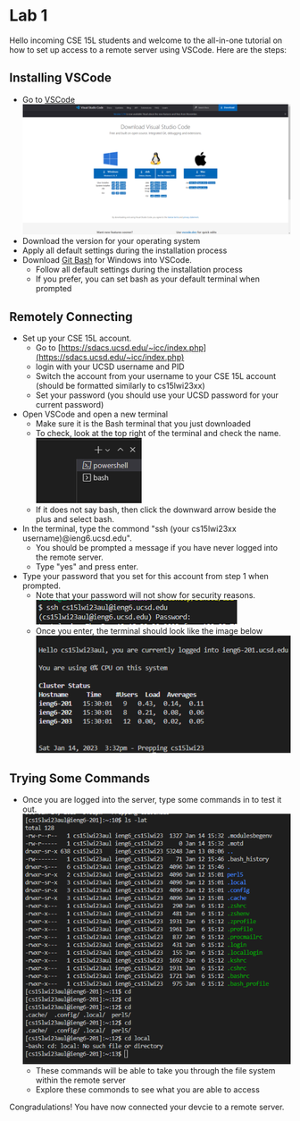 # **Lab 1**

Hello incoming CSE 15L students and welcome to the all-in-one tutorial on how to set up access to a remote server using VSCode. 
Here are the steps:

## Installing VSCode
   - Go to [VSCode](https://code.visualstudio.com/download) \
   ![](Lab_1_pic_1.png)
   - Download the version for your operating system
   - Apply all default settings during the installation process
   - Download [Git Bash](https://gitforwindows.org/) for Windows into VSCode.
      - Follow all default settings during the installation process
      - If you prefer, you can set bash as your default terminal when prompted

## Remotely Connecting
   - Set up your CSE 15L account.
      - Go to [https://sdacs.ucsd.edu/~icc/index.php](https://sdacs.ucsd.edu/~icc/index.php) 
      - login with your UCSD username and PID
      - Switch the account from your username to your CSE 15L account (should be formatted similarly to cs15lwi23xx)
      - Set your password (you should use your UCSD password for your current password)
   - Open VSCode and open a new terminal
      - Make sure it is the Bash terminal that you just downloaded
      - To check, look at the top right of the terminal and check the name.\
      ![](Lab_1_pic_5.png) 
      - If it does not say bash, then click the downward arrow beside the plus and select bash.
   - In the terminal, type the commond "ssh (your cs15lwi23xx username)@ieng6.ucsd.edu".
      - You should be prompted a message if you have never logged into the remote server. 
      - Type "yes" and press enter. 
   - Type your password that you set for this account from step 1 when prompted.
      - Note that your password will not show for security reasons. \
      ![](Lab_1_pic_4.png)
      - Once you enter, the terminal should look like the image below\
      ![](Lab_1_pic_2.png)
      
## Trying Some Commands
   - Once you are logged into the server, type some commands in to test it out.
      ![](Lab_1_pic_3.png) 
      - These commands will be able to take you through the file system within the remote server
      - Explore these commonds to see what you are able to access

Congradulations! You have now connected your devcie to a remote server.
